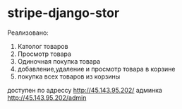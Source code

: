 # stripe-django-stor

Реализовано:
1) Католог товаров
2) Просмотр товара
3) Одиночная покупка товара
4) добавление,удаление и просмотр товара в корзине
5) покупка всех товаров из корзины 

доступен по адрессу http://45.143.95.202/
админка http://45.143.95.202/admin 
